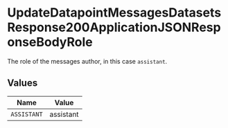 # UpdateDatapointMessagesDatasetsResponse200ApplicationJSONResponseBodyRole

The role of the messages author, in this case `assistant`.


## Values

| Name        | Value       |
| ----------- | ----------- |
| `ASSISTANT` | assistant   |